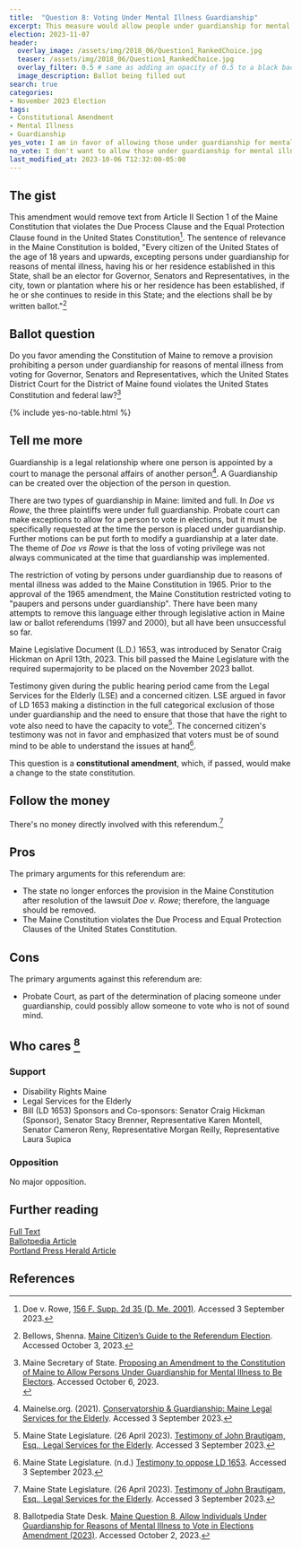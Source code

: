 ```yaml
---
title:  "Question 8: Voting Under Mental Illness Guardianship"
excerpt: This measure would allow people under guardianship for mental illness to vote in elections for governor, senators, and representatives.
election: 2023-11-07
header:
  overlay_image: /assets/img/2018_06/Question1_RankedChoice.jpg
  teaser: /assets/img/2018_06/Question1_RankedChoice.jpg
  overlay_filter: 0.5 # same as adding an opacity of 0.5 to a black background
  image_description: Ballot being filled out
search: true
categories:
- November 2023 Election
tags:
- Constitutional Amendment
- Mental Illness
- Guardianship
yes_vote: I am in favor of allowing those under guardianship for mental illness to vote for governor, senators, and representatives.
no_vote: I don't want to allow those under guardianship for mental illness to vote for governor, senators, and representatives
last_modified_at: 2023-10-06 T12:32:00-05:00
---
```

## The gist
This amendment would remove text from Article II Section 1 of the Maine Constitution that violates the Due Process Clause and the Equal Protection Clause found in the United States Constitution[^1]. The sentence of relevance in the Maine Constitution is bolded, "Every citizen of the United States of the age of 18 years and upwards, excepting persons under guardianship for reasons of mental illness, having his or her residence established in this State, shall be an elector for Governor, Senators and Representatives, in the city, town or plantation where his or her residence has been established, if he or she continues to reside in this State; and the elections shall be by written ballot."[^5]

## Ballot question
Do you favor amending the Constitution of Maine to remove a provision prohibiting a person under guardianship for reasons of mental illness from voting for Governor, Senators and Representatives, which the United States District Court for the District of Maine found violates the United States Constitution and federal law?[^8]

{% include yes-no-table.html %}


## Tell me more
Guardianship is a legal relationship where one person is appointed by a court to manage the personal affairs of another person[^2]. A Guardianship can be created over the objection of the person in question. 

There are two types of guardianship in Maine: limited and full. In _Doe vs Rowe_, the three plaintiffs were under full guardianship. Probate court can make exceptions to allow for a person to vote in elections, but it must be specifically requested at the time the person is placed under guardianship. Further motions can be put forth to modify a guardianship at a later date. The theme of _Doe vs Rowe_ is that the loss of voting privilege was not always communicated at the time that guardianship was implemented.

The restriction of voting by persons under guardianship due to reasons of mental illness was added to the Maine Constitution in 1965. Prior to the approval of the 1965 amendment, the Maine Constitution restricted voting to "paupers and persons under guardianship". There have been many attempts to remove this language either through legislative action in Maine law or ballot referendums (1997 and 2000), but all have been unsuccessful so far.

Maine Legislative Document (L.D.) 1653, was introduced by Senator Craig Hickman on April 13th, 2023. This bill passed the Maine Legislature with the required supermajority to be placed on the November 2023 ballot.

Testimony given during the public hearing period came from the Legal Services for the Elderly (LSE) and a concerned citizen. LSE argued in favor of LD 1653 making a distinction in the full categorical exclusion of those under guardianship and the need to ensure that those that have the right to vote also need to have the capacity to vote[^3]. The concerned citizen's testimony was not in favor and emphasized that voters must be of sound mind to be able to understand the issues at hand[^4].

This question is a **constitutional amendment**, which, if passed, would make a change to the state constitution.

## Follow the money
There's no money directly involved with this referendum.[^3]

## Pros
The primary arguments for this referendum are:
* The state no longer enforces the provision in the Maine Constitution after resolution of the lawsuit _Doe v. Rowe_; therefore, the language should be removed.
* The Maine Constitution violates the Due Process and Equal Protection Clauses of the United States Constitution.

## Cons
The primary arguments against this referendum are:
* Probate Court, as part of the determination of placing someone under guardianship, could possibly allow someone to vote who is not of sound mind.

## Who cares [^6]
### Support
* Disability Rights Maine
* Legal Services for the Elderly
* Bill (LD 1653) Sponsors and Co-sponsors: Senator Craig Hickman (Sponsor), Senator Stacy Brenner, Representative Karen Montell, Senator Cameron Reny, Representative Morgan Reilly, Representative Laura Supica 

### Opposition
No major opposition.

## Further reading
[Full Text](https://legislature.maine.gov/bills/getPDF.asp?paper=SP0658&item=3&snum=131)<br>
[Ballotpedia Article](https://ballotpedia.org/Maine_Question_8,_Allow_Individuals_Under_Guardianship_for_Reasons_of_Mental_Illness_to_Vote_in_Elections_Amendment_(2023))<br>
[Portland Press Herald Article](https://www.pressherald.com/2023/10/06/questions-5-through-8-what-you-need-to-know-about-the-proposed-constitutional-amendments/)


## References
[^1]: Doe v. Rowe, [156 F. Supp. 2d 35 (D. Me. 2001)](https://casetext.com/case/doe-v-rowe). Accessed 3 September 2023.
[^2]: Mainelse.org. (2021). [Conservatorship & Guardianship: Maine Legal Services for the Elderly](https://mainelse.org/handbook/planning-future/conservatorship-guardianship#:~:text=Yes%2C%20in%20Maine%20there%20are,all%20areas%20of%20your%20life). Accessed 3 September 2023.
[^3]: Maine State Legislature. (26 April 2023). [Testimony of John Brautigam, Esq., Legal Services for the Elderly](https://legislature.maine.gov/bills/getTestimonyDoc.asp?id=172973). Accessed 3 September 2023.
[^4]: Maine State Legislature. (n.d.) [Testimony to oppose LD 1653](https://legislature.maine.gov/bills/getTestimonyDoc.asp?id=10018790). Accessed 3 September 2023.
[^5]: Bellows, Shenna. [Maine Citizen’s Guide to the Referendum Election](https://www.maine.gov/sos/cec/elec/upcoming/pdf/citizensguide23.pdf). Accessed October 3, 2023.
[^6]: Ballotpedia State Desk. [Maine Question 8, Allow Individuals Under Guardianship for Reasons of Mental Illness to Vote in Elections Amendment (2023)](https://ballotpedia.org/Maine_Question_8_Allow_Individuals_Under_Guardianship_for_Reasons_of_Mental_Illness_to_Vote_in_Elections_Amendment_(2023)). Accessed October 2, 2023.
[^7]: Ohm, Rachel. [Questions 5 through 8: What you need to know about the proposed constitutional amendments](https://www.pressherald.com/2023/10/06/questions-5-through-8-what-you-need-to-know-about-the-proposed-constitutional-amendments/). Portland Press Herald. Accessed October 6, 2023.
[^8]: Maine Secretary of State. [Proposing an Amendment to the Constitution of Maine to Allow Persons Under Guardianship for Mental Illness to Be Electors](https://legislature.maine.gov/bills/getPDF.asp?paper=SP0658&item=3&snum=131). Accessed October 6, 2023.<br>

